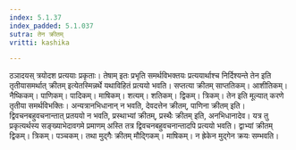 ```yaml
---
index: 5.1.37
index_padded: 5.1.037
sutra: तेन क्रीतम्
vritti: kashika

---
```

ठञादयस् त्रयोदश प्रत्ययाः प्रकृताः। तेषाम् इतः प्रभृति समर्थविभक्तयः प्रत्ययार्थाश्च निर्दिश्यन्ते तेन इति तृतीयासमर्थात् क्रीतम् इत्येतस्मिन्नर्थे यथाविहितं प्रत्ययो भवति। सप्तत्या क्रीतम् साप्ततिकम्। आशीतिकम्। नैष्किकम्। पाणिकम्। पादिकम्। माषिकम्। शत्यम्। शतिकम्। द्विकम्। त्रिकम्। तेन इति मूल्यात् करणे तृतीया समर्थविभक्तिः। अन्यत्रानभिधानान् न भवति, देवदत्तेन क्रीतम्, पाणिना क्रीतम् इति। द्विवचनबहुवचनान्तात् प्रतययो न भवति, प्रस्थाभ्यां क्रीतम्, प्रस्थैः क्रीतम् इति, अनभिधानादेव। यत्र तु प्रकृत्यर्थस्य सङ्ख्याभेदावगमे प्रमाणम् अस्ति तत्र द्विवचनबहुवचनान्तादपि प्रत्ययो भवति। द्वाभ्यां क्रीतम् द्विकम्। त्रिकम्। पञ्चकम्। तथा मुद्गैः क्रीतम् मौद्गिकम्। माषिकम्। न ह्रेकेन मुद्गेन क्रयः सम्भवति।